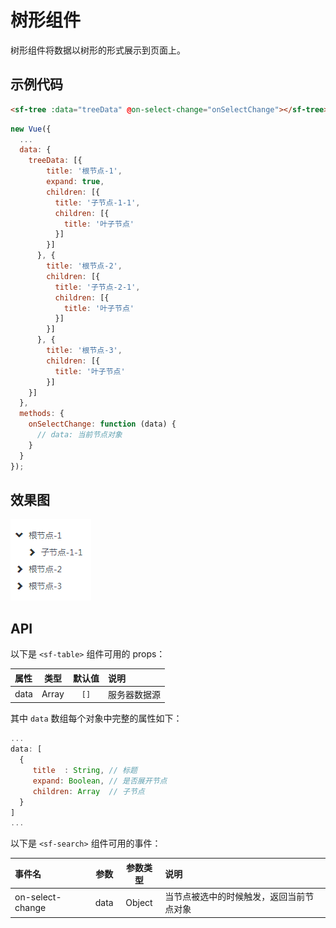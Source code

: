 # 树形组件
树形组件将数据以树形的形式展示到页面上。

## 示例代码

```html 
<sf-tree :data="treeData" @on-select-change="onSelectChange"></sf-tree>
```


```js
new Vue({
  ...
  data: {
    treeData: [{
        title: '根节点-1',
        expand: true,
        children: [{
          title: '子节点-1-1',
          children: [{
            title: '叶子节点'
          }]
        }]
      }, {
        title: '根节点-2',
        children: [{
          title: '子节点-2-1',
          children: [{
            title: '叶子节点'
          }]
        }]
      }, {
        title: '根节点-3',
        children: [{
          title: '叶子节点'
        }]
    }]
  },
  methods: {
    onSelectChange: function (data) {
      // data: 当前节点对象
    }
  }
});
```

## 效果图

![preview](./media/tree.png)

## API

以下是 `<sf-table>` 组件可用的 props：

| 属性 | 类型 | 默认值 | 说明 |
| :--- | :---: | :---: | :--- |
| data | Array | `[]` | 服务器数据源 |

其中 `data` 数组每个对象中完整的属性如下：

```js
...
data: [
  {
     title  : String, // 标题
     expand: Boolean, // 是否展开节点
     children: Array  // 子节点
  }
]
...
```

以下是 `<sf-search>` 组件可用的事件：

| 事件名 | 参数 | 参数类型 | 说明 |
| :--- | :---: | :---: | :--- |
| on-select-change | data | Object | 当节点被选中的时候触发，返回当前节点对象 |
